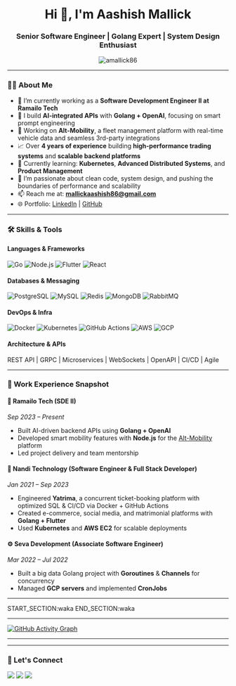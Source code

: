 <h1 align="center">Hi 👋, I'm Aashish Mallick</h1>
<h3 align="center">Senior Software Engineer | Golang Expert | System Design Enthusiast</h3>

<p align="center">
  <img src="https://komarev.com/ghpvc/?username=amallick86&label=Profile%20views&color=0e75b6&style=flat" alt="amallick86" />
</p>

---

### 👨‍💻 About Me

- 🔭 I’m currently working as a **Software Development Engineer II at Ramailo Tech**
- 🤖 I build **AI-integrated APIs** with **Golang + OpenAI**, focusing on smart prompt engineering
- 🚗 Working on **Alt-Mobility**, a fleet management platform with real-time vehicle data and seamless 3rd-party integrations
- 📈 Over **4 years of experience** building **high-performance trading systems** and **scalable backend platforms**
- 🌱 Currently learning: **Kubernetes**, **Advanced Distributed Systems**, and **Product Management**
- 🧠 I’m passionate about clean code, system design, and pushing the boundaries of performance and scalability
- 📫 Reach me at: **mallickaashish86@gmail.com**
- 🌐 Portfolio: [LinkedIn](https://www.linkedin.com/in/aashish-m-951078bb/) | [GitHub](https://github.com/amallick86)

---

### 🛠️ Skills & Tools

#### Languages & Frameworks
![Go](https://img.shields.io/badge/Go-00ADD8?style=flat-square&logo=go&logoColor=white)
![Node.js](https://img.shields.io/badge/Node.js-339933?style=flat-square&logo=node.js&logoColor=white)
![Flutter](https://img.shields.io/badge/Flutter-02569B?style=flat-square&logo=flutter&logoColor=white)
![React](https://img.shields.io/badge/React-20232A?style=flat-square&logo=react&logoColor=61DAFB)

#### Databases & Messaging
![PostgreSQL](https://img.shields.io/badge/PostgreSQL-4169E1?style=flat-square&logo=postgresql&logoColor=white)
![MySQL](https://img.shields.io/badge/MySQL-00758F?style=flat-square&logo=mysql&logoColor=white)
![Redis](https://img.shields.io/badge/Redis-DC382D?style=flat-square&logo=redis&logoColor=white)
![MongoDB](https://img.shields.io/badge/MongoDB-47A248?style=flat-square&logo=mongodb&logoColor=white)
![RabbitMQ](https://img.shields.io/badge/RabbitMQ-FF6600?style=flat-square&logo=rabbitmq&logoColor=white)

#### DevOps & Infra
![Docker](https://img.shields.io/badge/Docker-2496ED?style=flat-square&logo=docker&logoColor=white)
![Kubernetes](https://img.shields.io/badge/Kubernetes-326CE5?style=flat-square&logo=kubernetes&logoColor=white)
![GitHub Actions](https://img.shields.io/badge/GitHub%20Actions-2088FF?style=flat-square&logo=github-actions&logoColor=white)
![AWS](https://img.shields.io/badge/AWS-232F3E?style=flat-square&logo=amazon-aws&logoColor=white)
![GCP](https://img.shields.io/badge/GCP-4285F4?style=flat-square&logo=google-cloud&logoColor=white)

#### Architecture & APIs
REST API | GRPC | Microservices | WebSockets | OpenAPI | CI/CD | Agile

---

### 💼 Work Experience Snapshot

#### 🧠 **Ramailo Tech (SDE II)**
*Sep 2023 – Present*
- Built AI-driven backend APIs using **Golang + OpenAI**
- Developed smart mobility features with **Node.js** for the [Alt-Mobility](https://alt-mobility.com/) platform
- Led project delivery and team mentorship

#### 🚀 **Nandi Technology (Software Engineer & Full Stack Developer)**
*Jan 2021 – Sep 2023*
- Engineered **Yatrima**, a concurrent ticket-booking platform with optimized SQL & CI/CD via Docker + GitHub Actions
- Created e-commerce, social media, and matrimonial platforms with **Golang + Flutter**
- Used **Kubernetes** and **AWS EC2** for scalable deployments

#### ⚙️ **Seva Development (Associate Software Engineer)**
*Mar 2022 – Jul 2022*
- Built a big data Golang project with **Goroutines** & **Channels** for concurrency
- Managed **GCP servers** and implemented **CronJobs**

---
START_SECTION:waka
END_SECTION:waka

---
[![GitHub Activity Graph](https://github-readme-activity-graph.vercel.app/graph?username=amallick86&theme=react-dark)](https://github.com/ashutosh00710/github-readme-activity-graph)

---

<!-- ### 📊 GitHub Stats

<p align="center">
  <img src="https://github-readme-stats.vercel.app/api?username=amallick86&show_icons=true&theme=radical" alt="stats" />
  <img src="https://github-readme-streak-stats.herokuapp.com/?user=amallick86&theme=radical" alt="streak" />
  <img src="https://github-readme-stats.vercel.app/api/top-langs/?username=amallick86&layout=compact&theme=radical" alt="languages" />
</p> -->

---

### 🤝 Let's Connect

<p align="left">
  <a href="https://linkedin.com/in/aashish-m-951078bb" target="_blank"><img src="https://img.shields.io/badge/LinkedIn-0077B5?style=flat-square&logo=linkedin&logoColor=white"/></a>
  <a href="mailto:mallickaashish86@gmail.com"><img src="https://img.shields.io/badge/Gmail-D14836?style=flat-square&logo=gmail&logoColor=white"/></a>
  <a href="https://github.com/amallick86" target="_blank"><img src="https://img.shields.io/badge/GitHub-000000?style=flat-square&logo=github&logoColor=white"/></a>
</p>
